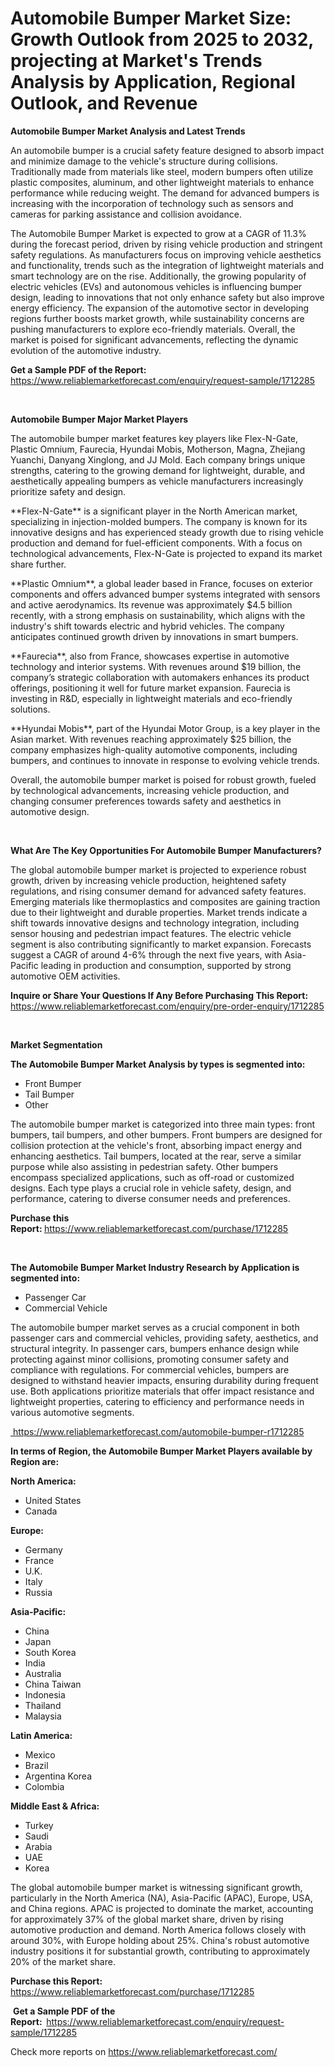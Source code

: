 <p><h1>Automobile Bumper Market Size: Growth Outlook from 2025 to 2032, projecting at Market's Trends Analysis by Application, Regional Outlook, and Revenue</h1></p><p><strong>Automobile Bumper Market Analysis and Latest Trends</strong></p>
<p><p>An automobile bumper is a crucial safety feature designed to absorb impact and minimize damage to the vehicle's structure during collisions. Traditionally made from materials like steel, modern bumpers often utilize plastic composites, aluminum, and other lightweight materials to enhance performance while reducing weight. The demand for advanced bumpers is increasing with the incorporation of technology such as sensors and cameras for parking assistance and collision avoidance.</p><p>The Automobile Bumper Market is expected to grow at a CAGR of 11.3% during the forecast period, driven by rising vehicle production and stringent safety regulations. As manufacturers focus on improving vehicle aesthetics and functionality, trends such as the integration of lightweight materials and smart technology are on the rise. Additionally, the growing popularity of electric vehicles (EVs) and autonomous vehicles is influencing bumper design, leading to innovations that not only enhance safety but also improve energy efficiency. The expansion of the automotive sector in developing regions further boosts market growth, while sustainability concerns are pushing manufacturers to explore eco-friendly materials. Overall, the market is poised for significant advancements, reflecting the dynamic evolution of the automotive industry.</p></p>
<p><strong>Get a Sample PDF of the Report:&nbsp;</strong> <a href="https://www.reliablemarketforecast.com/enquiry/request-sample/1712285?utm_campaign=3129&utm_medium=2&utm_source=Github&utm_content=ia&utm_term=28032025&utm_id=automobile-bumper">https://www.reliablemarketforecast.com/enquiry/request-sample/1712285</a></p>
<p>&nbsp;</p>
<p><strong>Automobile Bumper Major Market Players</strong></p>
<p><p>The automobile bumper market features key players like Flex-N-Gate, Plastic Omnium, Faurecia, Hyundai Mobis, Motherson, Magna, Zhejiang Yuanchi, Danyang Xinglong, and JJ Mold. Each company brings unique strengths, catering to the growing demand for lightweight, durable, and aesthetically appealing bumpers as vehicle manufacturers increasingly prioritize safety and design.</p><p>**Flex-N-Gate** is a significant player in the North American market, specializing in injection-molded bumpers. The company is known for its innovative designs and has experienced steady growth due to rising vehicle production and demand for fuel-efficient components. With a focus on technological advancements, Flex-N-Gate is projected to expand its market share further.</p><p>**Plastic Omnium**, a global leader based in France, focuses on exterior components and offers advanced bumper systems integrated with sensors and active aerodynamics. Its revenue was approximately $4.5 billion recently, with a strong emphasis on sustainability, which aligns with the industry's shift towards electric and hybrid vehicles. The company anticipates continued growth driven by innovations in smart bumpers.</p><p>**Faurecia**, also from France, showcases expertise in automotive technology and interior systems. With revenues around $19 billion, the company’s strategic collaboration with automakers enhances its product offerings, positioning it well for future market expansion. Faurecia is investing in R&D, especially in lightweight materials and eco-friendly solutions.</p><p>**Hyundai Mobis**, part of the Hyundai Motor Group, is a key player in the Asian market. With revenues reaching approximately $25 billion, the company emphasizes high-quality automotive components, including bumpers, and continues to innovate in response to evolving vehicle trends.</p><p>Overall, the automobile bumper market is poised for robust growth, fueled by technological advancements, increasing vehicle production, and changing consumer preferences towards safety and aesthetics in automotive design.</p></p>
<p>&nbsp;</p>
<p><strong>What Are The Key Opportunities For Automobile Bumper Manufacturers?</strong></p>
<p><p>The global automobile bumper market is projected to experience robust growth, driven by increasing vehicle production, heightened safety regulations, and rising consumer demand for advanced safety features. Emerging materials like thermoplastics and composites are gaining traction due to their lightweight and durable properties. Market trends indicate a shift towards innovative designs and technology integration, including sensor housing and pedestrian impact features. The electric vehicle segment is also contributing significantly to market expansion. Forecasts suggest a CAGR of around 4-6% through the next five years, with Asia-Pacific leading in production and consumption, supported by strong automotive OEM activities.</p></p>
<p><strong>Inquire or Share Your Questions If Any Before Purchasing This Report:</strong> <a href="https://www.reliablemarketforecast.com/enquiry/pre-order-enquiry/1712285?utm_campaign=3129&utm_medium=2&utm_source=Github&utm_content=ia&utm_term=28032025&utm_id=automobile-bumper">https://www.reliablemarketforecast.com/enquiry/pre-order-enquiry/1712285</a></p>
<p>&nbsp;</p>
<p><strong>Market Segmentation</strong></p>
<p><strong>The Automobile Bumper Market Analysis by types is segmented into:</strong></p>
<p><ul><li>Front Bumper</li><li>Tail Bumper</li><li>Other</li></ul></p>
<p><p>The automobile bumper market is categorized into three main types: front bumpers, tail bumpers, and other bumpers. Front bumpers are designed for collision protection at the vehicle's front, absorbing impact energy and enhancing aesthetics. Tail bumpers, located at the rear, serve a similar purpose while also assisting in pedestrian safety. Other bumpers encompass specialized applications, such as off-road or customized designs. Each type plays a crucial role in vehicle safety, design, and performance, catering to diverse consumer needs and preferences.</p></p>
<p><strong>Purchase this Report:&nbsp;</strong><a href="https://www.reliablemarketforecast.com/purchase/1712285?utm_campaign=3129&utm_medium=2&utm_source=Github&utm_content=ia&utm_term=28032025&utm_id=automobile-bumper">https://www.reliablemarketforecast.com/purchase/1712285</a></p>
<p>&nbsp;</p>
<p><strong>The Automobile Bumper Market Industry Research by Application is segmented into:</strong></p>
<p><ul><li>Passenger Car</li><li>Commercial Vehicle</li></ul></p>
<p><p>The automobile bumper market serves as a crucial component in both passenger cars and commercial vehicles, providing safety, aesthetics, and structural integrity. In passenger cars, bumpers enhance design while protecting against minor collisions, promoting consumer safety and compliance with regulations. For commercial vehicles, bumpers are designed to withstand heavier impacts, ensuring durability during frequent use. Both applications prioritize materials that offer impact resistance and lightweight properties, catering to efficiency and performance needs in various automotive segments.</p></p>
<p><a href="https://www.reliablemarketforecast.com/automobile-bumper-r1712285?utm_campaign=3129&utm_medium=2&utm_source=Github&utm_content=ia&utm_term=28032025&utm_id=automobile-bumper">&nbsp;https://www.reliablemarketforecast.com/automobile-bumper-r1712285</a></p>
<p><strong>In terms of Region, the Automobile Bumper Market Players available by Region are:</strong></p>
<p>
    <p> <strong> North America: </strong>
        <ul>
            <li>United States</li>
            <li>Canada</li>
        </ul>
        </p> 
    <p> <strong> Europe: </strong>
        <ul>
            <li>Germany</li>
            <li>France</li>
            <li>U.K.</li>
            <li>Italy</li>
            <li>Russia</li>
        </ul>
        </p> 
    <p> <strong> Asia-Pacific: </strong>
        <ul>
            <li>China</li>
            <li>Japan</li>
            <li>South Korea</li>
            <li>India</li>
            <li>Australia</li>
            <li>China Taiwan</li>
            <li>Indonesia</li>
            <li>Thailand</li>
            <li>Malaysia</li>
        </ul>
        </p> 
    <p> <strong> Latin America: </strong>
        <ul>
            <li>Mexico</li>
            <li>Brazil</li>
            <li>Argentina Korea</li>
            <li>Colombia</li>
        </ul>
        </p> 
    <p> <strong> Middle East & Africa: </strong>
        <ul>
            <li>Turkey</li>
            <li>Saudi</li>
            <li>Arabia</li>
            <li>UAE</li>
            <li>Korea</li>
        </ul>
    </p>
    </p>
<p><p>The global automobile bumper market is witnessing significant growth, particularly in the North America (NA), Asia-Pacific (APAC), Europe, USA, and China regions. APAC is projected to dominate the market, accounting for approximately 37% of the global market share, driven by rising automotive production and demand. North America follows closely with around 30%, with Europe holding about 25%. China's robust automotive industry positions it for substantial growth, contributing to approximately 20% of the market share.</p></p>
<p><strong>Purchase this Report: </strong><a href="https://www.reliablemarketforecast.com/purchase/1712285?utm_campaign=3129&utm_medium=2&utm_source=Github&utm_content=ia&utm_term=28032025&utm_id=automobile-bumper">https://www.reliablemarketforecast.com/purchase/1712285</a></p>
<p>&nbsp;<strong>Get a Sample PDF of the Report:&nbsp;&nbsp;</strong><a href="https://www.reliablemarketforecast.com/enquiry/request-sample/1712285?utm_campaign=3129&utm_medium=2&utm_source=Github&utm_content=ia&utm_term=28032025&utm_id=automobile-bumper">https://www.reliablemarketforecast.com/enquiry/request-sample/1712285</a></p>
<p><strong></strong></p>
<p>Check more reports on <a href="https://www.reliablemarketforecast.com/?utm_campaign=3129&utm_medium=2&utm_source=Github&utm_content=ia&utm_term=28032025&utm_id=automobile-bumper">https://www.reliablemarketforecast.com/</a></p>